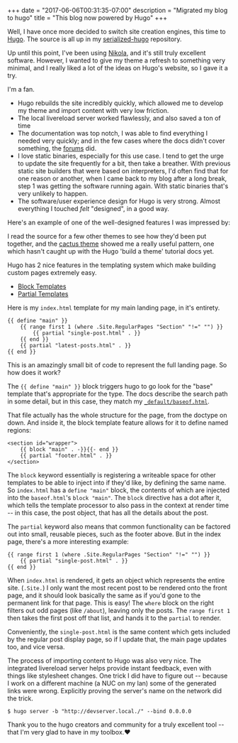 +++
date = "2017-06-06T00:31:35-07:00"
description = "Migrated my blog to hugo"
title = "This blog now powered by Hugo"
+++

Well, I have once more decided to switch site creation engines, this time to [Hugo](http://gohugo.io).
The source is all up in my [serialized-hugo](https://github.com/jbarratt/serialized-hugo) repository.

Up until this point, I've been using [Nikola](https://getnikola.com/), and it's still truly excellent software. However, I wanted to give my theme a refresh to something very minimal, and I really liked a lot of the ideas on Hugo's website, so I gave it a try.

I'm a fan.

* Hugo rebuilds the site incredibly quickly, which allowed me to develop my theme and import content with very low friction.
* The local livereload server worked flawlessly, and also saved a ton of time
* The documentation was top notch, I was able to find everything I needed very quickly; and in the few cases where the docs didn't cover something, the [forums](https://discuss.gohugo.io/) did.
* I love static binaries, especially for this use case. I tend to get the urge to update the site frequently for a bit, then take a breather. With previous static site builders that were based on interpreters, I'd often find that for one reason or another, when I came back to my blog after a long break, step 1 was getting the software running again. With static binaries that's very unlikely to happen.
* The software/user experience design for Hugo is very strong. Almost everything I touched *felt* "designed", in a good way. 

Here's an example of one of the well-designed features I was impressed by:

I read the source for a few other themes to see how they'd been put together, and the [cactus theme](https://github.com/digitalcraftsman/hugo-cactus-theme/) showed me a really useful pattern, one which hasn't caught up with the Hugo 'build a theme' tutorial docs yet.

Hugo has 2 nice features in the templating system which make building custom pages extremely easy.

* [Block Templates](https://gohugo.io/templates/blocks/)
* [Partial Templates](https://gohugo.io/templates/partials/)

Here is my `index.html` template for my main landing page, in it's entirety.

```
{{ define "main" }}
	{{ range first 1 (where .Site.RegularPages "Section" "!=" "") }}
		{{ partial "single-post.html" . }}
	{{ end }}
	{{ partial "latest-posts.html" . }}
{{ end }}
```

This is an amazingly small bit of code to represent the full landing page. So how does it work?

The `{{ define "main" }}` block triggers hugo to go look for the "base" template that's appropriate for the type. The docs describe the search path in some detail, but in this case, they match my [`_default/baseof.html`](https://github.com/jbarratt/serialized-hugo/blob/master/themes/serialized/layouts/_default/baseof.html). 

That file actually has the whole structure for the page, from the doctype on down. And inside it, the block template feature allows for it to define named regions:

```
<section id="wrapper">
    {{ block "main" . -}}{{- end }}
    {{ partial "footer.html" . }}
</section>
```

The `block` keyword essentially is registering a writeable space for other templates to be able to inject into if they'd like, by defining the same name. So `index.html` has a `define "main"` block, the contents of which are injected into the `baseof.html`'s `block "main"`. The `block` directive has a dot after it, which tells the template processor to also pass in the context at render time -- in this case, the post object, that has all the details about the post.


The `partial` keyword also means that common functionality can be factored out into small, reusable pieces, such as the footer above. But in the index page, there's a more interesting example:

```
{{ range first 1 (where .Site.RegularPages "Section" "!=" "") }}
    {{ partial "single-post.html" . }}
{{ end }}
```

When `index.html` is rendered, it gets an object which represents the entire site. (`.Site.`) I only want the most recent post to be rendered onto the front page, and it should look basically the same as if you'd gone to the permanent link for that page. This is easy! The `where` block on the right filters out odd pages (like `/about`), leaving only the posts. The `range first 1` then takes the first post off that list, and hands it to the `partial` to render.

Conveniently, the `single-post.html` is the same content which gets included by the regular post display page, so if I update that, the main page updates too, and vice versa.

The process of importing content to Hugo was also very nice. The integrated livereload server helps provide instant feedback, even with things like stylesheet changes. One trick I did have to figure out -- because I work on a different machine (a NUC on my lan) some of the generated links were wrong. Explicitly proving the server's name on the network did the trick.

```
$ hugo server -b "http://devserver.local./" --bind 0.0.0.0
```

Thank you to the hugo creators and community for a truly excellent tool -- that I'm very glad to have in my toolbox.:heart:
